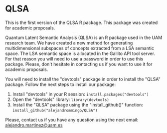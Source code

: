 # QLSA

This is the first version of the QLSA R package. This package was created for academic proposals. 

Quantum Latent Semantic Analysis (QLSA) is an R package used in the UAM research team. We have created a new method for generating multidimensional subspaces of concepts extracted from a LSA semantic space.
The LSA semantic space is allocated in the Gallito API tool server. For that reason you will need to use a password in order to use this package. Please, don't hesitate in contacting us if you want to use it for academic proposals.

You will need to install the "devtools" package in order to install the "QLSA" package.
Follow the next steps to install our package:

1. Install "devtools" in your R session: `install.packages("devtools")`
2. Open the "devtools" library: `library(devtools)`
3. Install the "QLSA" package using the "install_github()" function: `install_github("alejandrommingo/QLSA")`

Please, contact us if you have any question using the next email: alejandro.martinez@uam.es
